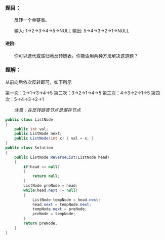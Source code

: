 ### 题目：

　　反转一个单链表。

　　输入: 1->2->3->4->5->NULL 输出: 5->4->3->2->1->NULL 

#### 进阶:

　　你可以迭代或递归地反转链表。你能否用两种方法解决这道题？

### 题解：

从前向后依次反转即可，如下所示

第一次：2->1->3->4->5 第二次：3->2->1->4->5 第三次：4->3->2->1->5 第四次：5->4->3->2->1 

　　*注意：在反转链表节点是保存节点*

```C#
public class ListNode 
{
    public int val;
    public ListNode next;
    public ListNode(int x) { val = x; }
}
public class Solution 
{
    public ListNode ReverseList(ListNode head) 
    {
        if(head == null)
        {
            return null;
        }
        ListNode preNode = head;
        while(head.next != null)
        {
            ListNode tempNode = head.next;
            head.next = tempNode.next;
            tempNode.next = preNode;
            preNode = tempNode;
        }
        return preNode;
    }
}
```